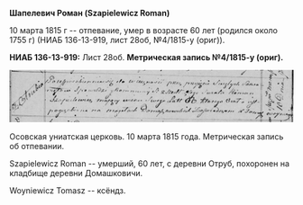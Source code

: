 **Шапелевич Роман (Szapielewicz Roman)**

10 марта 1815 г -- отпевание, умер в возрасте 60 лет (родился около 1755
г) (НИАБ 136-13-919, лист 28об, №4/1815-у (ориг)).

**НИАБ 136-13-919:** Лист 28об. **Метрическая запись №4/1815-у (ориг).**

![](./media/a0367746f3cf22552f481eb65d2253bdca625791.png)

Осовская униатская церковь. 10 марта 1815 года. Метрическая запись об
отпевании.

Szapielewicz Roman -- умерший, 60 лет, с деревни Отруб, похоронен на
кладбище деревни Домашковичи.

Woyniewicz Tomasz -- ксёндз.
